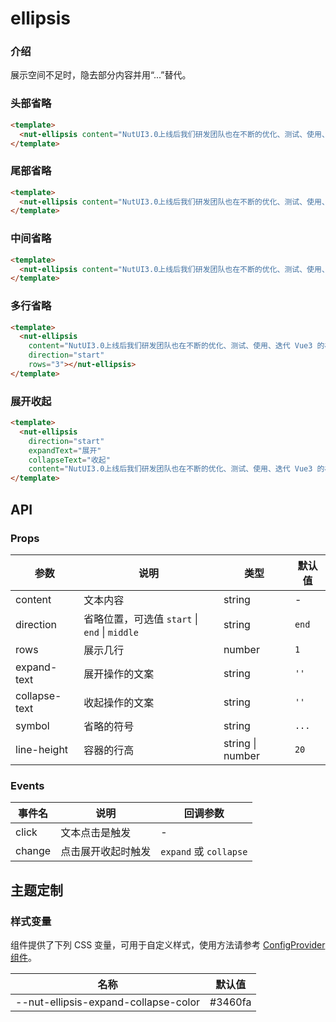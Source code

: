 # ellipsis

### 介绍

展示空间不足时，隐去部分内容并用“...”替代。

### 头部省略

```html
<template>
  <nut-ellipsis content="NutUI3.0上线后我们研发团队也在不断的优化、测试、使用、迭代 Vue3 的相关组件，但是在跨端小程序的开发过程中，发现没有合适的组件库可以支持多端开发。为了填补这一空白，同时为了优化开发者体验，让 NutUI 能够为更多的开发者带来便利，我们决定在 NutUI 中增加小程序多端适配的能力。" direction="start" ></nut-ellipsis>
</template>
```

### 尾部省略

```html
<template>
  <nut-ellipsis content="NutUI3.0上线后我们研发团队也在不断的优化、测试、使用、迭代 Vue3 的相关组件，但是在跨端小程序的开发过程中，发现没有合适的组件库可以支持多端开发。为了填补这一空白，同时为了优化开发者体验，让 NutUI 能够为更多的开发者带来便利，我们决定在 NutUI 中增加小程序多端适配的能力。" direction="end" ></nut-ellipsis>
</template>
```

### 中间省略

```html
<template>
  <nut-ellipsis content="NutUI3.0上线后我们研发团队也在不断的优化、测试、使用、迭代 Vue3 的相关组件，但是在跨端小程序的开发过程中，发现没有合适的组件库可以支持多端开发。为了填补这一空白，同时为了优化开发者体验，让 NutUI 能够为更多的开发者带来便利，我们决定在 NutUI 中增加小程序多端适配的能力。" direction="middle" ></nut-ellipsis>
</template>
```

### 多行省略

```html
<template>
  <nut-ellipsis 
    content="NutUI3.0上线后我们研发团队也在不断的优化、测试、使用、迭代 Vue3 的相关组件，但是在跨端小程序的开发过程中，发现没有合适的组件库可以支持多端开发。为了填补这一空白，同时为了优化开发者体验，让 NutUI 能够为更多的开发者带来便利，我们决定在 NutUI 中增加小程序多端适配的能力。" 
    direction="start" 
    rows="3"></nut-ellipsis>
</template>
```

### 展开收起

```html
<template>
  <nut-ellipsis 
    direction="start" 
    expandText="展开" 
    collapseText="收起"
    content="NutUI3.0上线后我们研发团队也在不断的优化、测试、使用、迭代 Vue3 的相关组件，但是在跨端小程序的开发过程中，发现没有合适的组件库可以支持多端开发。为了填补这一空白，同时为了优化开发者体验，让 NutUI 能够为更多的开发者带来便利，我们决定在 NutUI 中增加小程序多端适配的能力。" ></nut-ellipsis>
</template>
```

## API

### Props

| 参数          | 说明                                          | 类型             | 默认值 |
| ------------- | --------------------------------------------- | ---------------- | ------ |
| content       | 文本内容                                      | string           | -      |
| direction     | 省略位置，可选值 `start` \| `end` \| `middle` | string           | `end`  |
| rows          | 展示几行                                      | number           | `1`    |
| expand-text   | 展开操作的文案                                | string           | `''`   |
| collapse-text | 收起操作的文案                                | string           | `''`   |
| symbol        | 省略的符号                                    | string           | `...`  |
| line-height   | 容器的行高                                    | string \| number | `20`   |

### Events

| 事件名 | 说明               | 回调参数               |
| ------ | ------------------ | ---------------------- |
| click  | 文本点击是触发     | -                      |
| change | 点击展开收起时触发 | `expand` 或 `collapse` |

## 主题定制

### 样式变量

组件提供了下列 CSS 变量，可用于自定义样式，使用方法请参考 [ConfigProvider 组件](/components/basic/configprovider)。

| 名称                                 | 默认值  |
| ------------------------------------ | ------- |
| --nut-ellipsis-expand-collapse-color | #3460fa |
